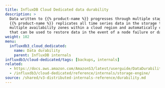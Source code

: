 ```yaml
---
title: InfluxDB Cloud Dedicated data durability
description: >
  Data written to {{% product-name %}} progresses through multiple stages to ensure durability, optimized performance and storage, and efficient querying. Configuration options at each stage affect system behavior, balancing reliability and resource usage.
  {{% product-name %}} replicates all time series data in the storage tier across
  multiple availability zones within a cloud region and automatically creates backups
  that can be used to restore data in the event of a node failure or data corruption.
weight: 102
menu:
  influxdb3_cloud_dedicated:
    name: Data durability
    parent: InfluxDB internals
influxdb3/cloud-dedicated/tags: [backups, internals]
related:
  - https://docs.aws.amazon.com/AmazonS3/latest/userguide/DataDurability.html, AWS S3 Data Durabililty
  - /influxdb3/cloud-dedicated/reference/internals/storage-engine/
source: /shared/v3-distributed-internals-reference/durability.md
---
```


<!--// SOURCE - content/shared/v3-distributed-internals-reference/durability.md -->
